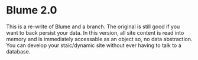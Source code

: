 # Blume 2.0

This is a re-write of Blume and a branch. The original is still good if you want to back persist your data. In this version, all site content is read into memory and is immediately accessable as an object so, no data abstraction. You can develop your staic/dynamic site without ever having to talk to a database.